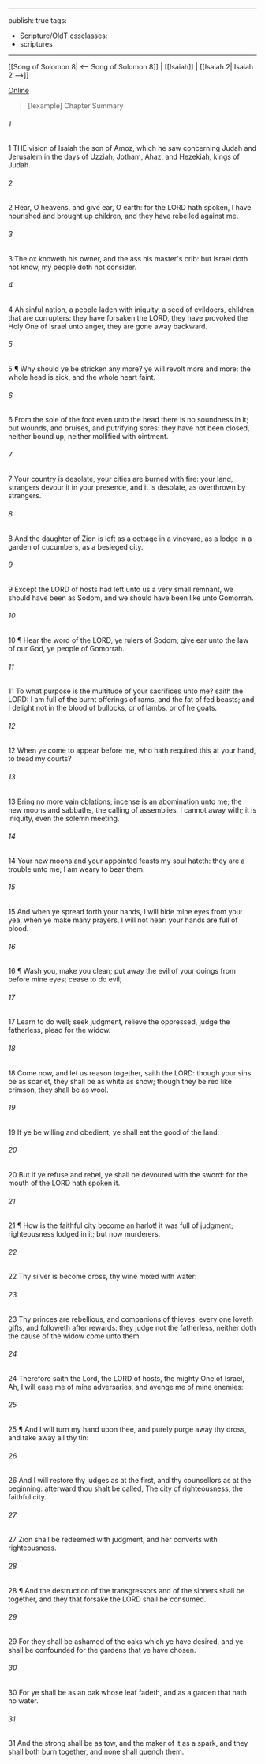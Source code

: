 

---
publish: true
tags:
  - Scripture/OldT
cssclasses:
  - scriptures
---
[[Song of Solomon 8| <-- Song of Solomon 8]] | [[Isaiah]] | [[Isaiah 2| Isaiah 2 -->]]

[Online](https://churchofjesuschrist.org/study/scriptures/ot/isa/1?lang=eng)

>[!example] Chapter Summary
>
###### 1
1 THE vision of Isaiah the son of Amoz, which he saw concerning Judah and Jerusalem in the days of Uzziah, Jotham, Ahaz, and Hezekiah, kings of Judah.
###### 2
2 Hear, O heavens, and give ear, O earth: for the LORD hath spoken, I have nourished and brought up children, and they have rebelled against me.
###### 3
3 The ox knoweth his owner, and the ass his master's crib: but Israel doth not know, my people doth not consider.
###### 4
4 Ah sinful nation, a people laden with iniquity, a seed of evildoers, children that are corrupters: they have forsaken the LORD, they have provoked the Holy One of Israel unto anger, they are gone away backward.
###### 5
5 ¶ Why should ye be stricken any more?  ye will revolt more and more: the whole head is sick, and the whole heart faint.
###### 6
6 From the sole of the foot even unto the head there is no soundness in it; but wounds, and bruises, and putrifying sores: they have not been closed, neither bound up, neither mollified with ointment.
###### 7
7 Your country is desolate, your cities are burned with fire: your land, strangers devour it in your presence, and it is desolate, as overthrown by strangers.
###### 8
8 And the daughter of Zion is left as a cottage in a vineyard, as a lodge in a garden of cucumbers, as a besieged city.
###### 9
9 Except the LORD of hosts had left unto us a very small remnant, we should have been as Sodom, and we should have been like unto Gomorrah.
###### 10
10 ¶ Hear the word of the LORD, ye rulers of Sodom; give ear unto the law of our God, ye people of Gomorrah.
###### 11
11 To what purpose is the multitude of your sacrifices unto me?  saith the LORD: I am full of the burnt offerings of rams, and the fat of fed beasts; and I delight not in the blood of bullocks, or of lambs, or of he goats.
###### 12
12 When ye come to appear before me, who hath required this at your hand, to tread my courts?
###### 13
13 Bring no more vain oblations; incense is an abomination unto me; the new moons and sabbaths, the calling of assemblies, I cannot away with; it is iniquity, even the solemn meeting.
###### 14
14 Your new moons and your appointed feasts my soul hateth: they are a trouble unto me; I am weary to bear them.
###### 15
15 And when ye spread forth your hands, I will hide mine eyes from you: yea, when ye make many prayers, I will not hear: your hands are full of blood.
###### 16
16 ¶ Wash you, make you clean; put away the evil of your doings from before mine eyes; cease to do evil;
###### 17
17 Learn to do well; seek judgment, relieve the oppressed, judge the fatherless, plead for the widow.
###### 18
18 Come now, and let us reason together, saith the LORD: though your sins be as scarlet, they shall be as white as snow; though they be red like crimson, they shall be as wool.
###### 19
19 If ye be willing and obedient, ye shall eat the good of the land:
###### 20
20 But if ye refuse and rebel, ye shall be devoured with the sword: for the mouth of the LORD hath spoken it.
###### 21
21 ¶ How is the faithful city become an harlot!  it was full of judgment; righteousness lodged in it; but now murderers.
###### 22
22 Thy silver is become dross, thy wine mixed with water:
###### 23
23 Thy princes are rebellious, and companions of thieves: every one loveth gifts, and followeth after rewards: they judge not the fatherless, neither doth the cause of the widow come unto them.
###### 24
24 Therefore saith the Lord, the LORD of hosts, the mighty One of Israel, Ah, I will ease me of mine adversaries, and avenge me of mine enemies:
###### 25
25 ¶ And I will turn my hand upon thee, and purely purge away thy dross, and take away all thy tin:
###### 26
26 And I will restore thy judges as at the first, and thy counsellors as at the beginning: afterward thou shalt be called, The city of righteousness, the faithful city.
###### 27
27 Zion shall be redeemed with judgment, and her converts with righteousness.
###### 28
28 ¶ And the destruction of the transgressors and of the sinners shall be together, and they that forsake the LORD shall be consumed.
###### 29
29 For they shall be ashamed of the oaks which ye have desired, and ye shall be confounded for the gardens that ye have chosen.
###### 30
30 For ye shall be as an oak whose leaf fadeth, and as a garden that hath no water.
###### 31
31 And the strong shall be as tow, and the maker of it as a spark, and they shall both burn together, and none shall quench them.



